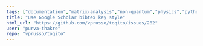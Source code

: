 ```yaml
---
tags: ["documentation","matrix-analysis","non-quantum","physics","python","python-3","quantum","quantum-computing","quantum-information","unitaryhack"]
title: "Use Google Scholar bibtex key style"
html_url: "https://github.com/vprusso/toqito/issues/282"
user: "purva-thakre"
repo: "vprusso/toqito"
---
```


